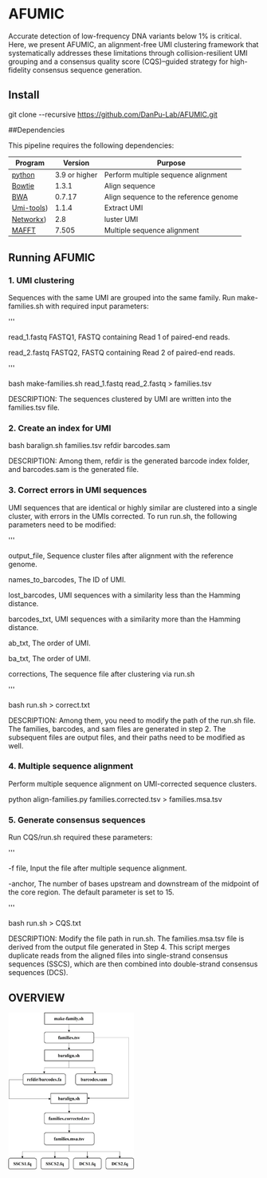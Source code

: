 # AFUMIC #

Accurate detection of low-frequency DNA variants below 1% is critical. Here, we present AFUMIC, an alignment-free UMI clustering framework that systematically addresses these limitations through collision-resilient UMI grouping and a consensus quality score (CQS)–guided strategy for high-fidelity consensus sequence generation.

## Install ##

git clone --recursive https://github.com/DanPu-Lab/AFUMIC.git

##Dependencies

This pipeline requires the following dependencies:

| Program | Version | Purpose                                    |
| ------- | ------- | ------------------------------------------ |
| [python](https://www.python.org/)| 3.9 or higher | Perform multiple sequence alignment |  
| [Bowtie](http://bowtie-bio.sourceforge.net/) | 1.3.1   | Align sequence                |
| [BWA](http://bio-bwa.sourceforge.net/) | 0.7.17   | Align sequence to the reference genome                |
| [Umi-tools](https://github.com/CGATOxford/UMI-tool))| 1.1.4   | Extract UMI              |
| [Networkx](https://networkx.org)) | 2.8   | luster UMI                |
| [MAFFT](http://samtools.sourceforge.net/)| 7.505   | Multiple sequence alignment              |

## Running AFUMIC ##

### 1.	UMI clustering ###

Sequences with the same UMI are grouped into the same family. Run make-families.sh with required input parameters:

'''

read_1.fastq  FASTQ1,    FASTQ containing Read 1 of paired-end reads.

read_2.fastq  FASTQ2,    FASTQ containing Read 2 of paired-end reads.


'''

bash make-families.sh read_1.fastq read_2.fastq > families.tsv

DESCRIPTION: The sequences clustered by UMI are written into the families.tsv file.

### 2.	Create an index for UMI ###

bash baralign.sh families.tsv refdir barcodes.sam

DESCRIPTION: Among them, refdir is the generated barcode index folder, and barcodes.sam is the generated file. 

### 3.	Correct errors in UMI sequences ###

UMI sequences that are identical or highly similar are clustered into a single cluster, with errors in the UMIs corrected. To run run.sh, the following parameters need to be modified:

'''

output_file,     Sequence cluster files after alignment with the reference genome.

names_to_barcodes,     The ID of UMI. 

lost_barcodes,     UMI sequences with a similarity less than the Hamming distance.

barcodes_txt,     UMI sequences with a similarity more than the Hamming distance.

ab_txt,     The order of UMI.

ba_txt,     The order of UMI.

corrections,     The sequence file after clustering via run.sh

'''

bash run.sh > correct.txt

DESCRIPTION: Among them, you need to modify the path of the run.sh file. The families, barcodes, and sam files are generated in step 2. The subsequent files are output files, and their paths need to be modified as well.

### 4.	Multiple sequence alignment ###

Perform multiple sequence alignment on UMI-corrected sequence clusters.

python align-families.py families.corrected.tsv > families.msa.tsv

### 5.	Generate consensus sequences ###

Run CQS/run.sh required these parameters:

'''

-f file,   	  Input the file after multiple sequence alignment.

-anchor,     The number of bases upstream and downstream of the midpoint of the core region. The default parameter is set to 15.


'''

bash run.sh > CQS.txt

DESCRIPTION: Modify the file path in run.sh. The families.msa.tsv file is derived from the output file generated in Step 4. This script merges duplicate reads from the aligned files into single-strand consensus sequences (SSCS), which are then combined into double-strand consensus sequences (DCS).

## OVERVIEW  ##

<img src="https://github.com/DanPu-Lab/AFUMIC/blob/master/AFUMIC/Overview.jpg" width="50%" height="50%">


